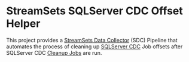 # StreamSets SQLServer CDC Offset Helper

This project provides a [StreamSets Data Collector](https://streamsets.com/products/dataops-platform/data-collector/) (SDC) Pipeline that automates the process of cleaning up [SQLServer CDC](https://streamsets.com/documentation/datacollector/latest/help/datacollector/UserGuide/Origins/SQLServerCDC.html#concept_ut3_ywc_v1b) Job offsets after SQLServer CDC [Cleanup Jobs](https://docs.microsoft.com/en-us/sql/relational-databases/track-changes/about-change-data-capture-sql-server?view=sql-server-ver15#change-data-capture-agent-jobs) are run.

